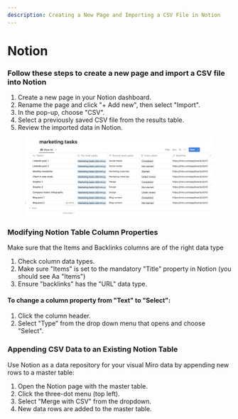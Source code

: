 ```yaml
---
description: Creating a New Page and Importing a CSV File in Notion
---
```


# Notion

### Follow these steps to create a new page and import a CSV file into Notion

1. Create a new page in your Notion dashboard.
2. Rename the page and click "+ Add new", then select "Import".
3. In the pop-up, choose "CSV".
4. Select a previously saved CSV file from the results table.
5. Review the imported data in Notion.

<figure><img src="../.gitbook/assets/Export_Notion_01.png" alt=""><figcaption></figcaption></figure>

### Modifying Notion Table Column Properties

Make sure that the Items and Backlinks columns are of the right data type

1. Check column data types.
2. Make sure "Items" is set to the mandatory "Title" property in Notion (you should see Aa "Items")
3. Ensure "backlinks" has the "URL" data type.

#### To change a column property from "Text" to "Select":

1. Click the column header.
2. Select "Type" from the drop down menu that opens and choose "Select".

### Appending CSV Data to an Existing Notion Table

Use Notion as a data repository for your visual Miro data by appending new rows to a master table:

1. Open the Notion page with the master table.
2. Click the three-dot menu (top left).
3. Select "Merge with CSV" from the dropdown.
4. New data rows are added to the master table.

